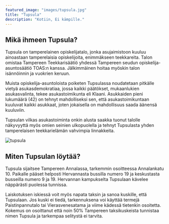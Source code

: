 ```yaml
---
featured_image: "images/tupsula.jpg"
title: "Tupsula"
description: "Kotiin, Ei kämpille."
---
```



## Mikä ihmeen Tupsula?

Tupsula on tamperelainen opiskelijatalo, jonka asujaimistoon kuuluu ainoastaan tamperelaisia opiskelijoita, enimmäkseen teekkareita. Talon omistaa Tampereen Teekkarisäätiö yhdessä Tampereen seudun opiskelija-asuntosäätiö TOAS:n kanssa. Jälkimmäinen hoitaa myöskin talon isännöinnin ja vuokrien keruun.

Muista opiskelija-asuntoloista poiketen Tupsulassa noudatetaan pitkälle vietyä asukasdemokratiaa, jossa kaikki päätökset, mukaanlukien asukasvalinta, tekee asukastoimikunta eli Klaani. Asukkaiden pieni lukumäärä (42) on tehnyt mahdolliseksi sen, että asukastoimikuntaan kuuluvat kaikki asukkaat, joten jokaisella on mahdollisuus saada äänensä kuuluviin.

Tupsulan vilkas asukastoiminta onkin alusta saakka tuonut talolle näkyvyyttä myös omien seinien ulkopuolella ja tehnyt Tupsulasta yhden tamperelaisen teekkarielämän vahvimpia linnakkeita.

![tupsula](/images/tupsula.jpg)

## Miten Tupsulan löytää?

Tupsula sijaitsee Tampereen Annalassa, tarkemmin osoitteessa Annalankatu 10. Paikalle pääset helposti Hervannasta bussilla numero 19 ja keskustasta busseilla numero 9 ja 19. Hervannan kampukselta Tupsulaan kävelee näppärästi puolessa tunnissa.

Laiskotuksen iskiessä voit myös napata taksin ja sanoa kuskille, että Tupsulaan. Jos kuski ei tiedä, tarkennuksena voi käyttää termejä Paistinpannutalo tai Vierasvenesatama ja viime kädessä tietenkin osoitetta. Kokemus on osoittanut että noin 50% Tampereen taksikuskeista tunnistaa nimen Tupsula ja tarkempaa selitystä ei tarvita.
